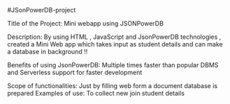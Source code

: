#JSonPowerDB-project

Title of the Project: Mini webapp using JSONPowerDB 

Description:
By using HTML , JavaScript and JsonPowerDB technologies ,
created a Mini Web app which takes input as student details and can make a database in background !!

Benefits of using JsonPowerDB: 
Multiple times faster than popular DBMS and  Serverless support for faster development

Scope of functionalities: Just by filling web form a document database is prepared
Examples of use: To collect new join student details

